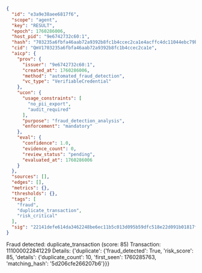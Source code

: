 ```json
{
  "id": "e3a9e38aee6817f6",
  "scope": "agent",
  "key": "RESULT",
  "epoch": 1760286006,
  "host_pid": "9e6742732c60:1",
  "hash": "703235a6fbfa46aab72a9392b8fc1b4ccec2ca1e4acffc4dc11044ebc79bc6c4",
  "cid": "QmV1703235a6fbfa46aab72a9392b8fc1b4ccec2ca1e",
  "aicp": {
    "prov": {
      "issuer": "9e6742732c60:1",
      "created_at": 1760286006,
      "method": "automated_fraud_detection",
      "vc_type": "VerifiableCredential"
    },
    "ucon": {
      "usage_constraints": [
        "no_pii_export",
        "audit_required"
      ],
      "purpose": "fraud_detection_analysis",
      "enforcement": "mandatory"
    },
    "eval": {
      "confidence": 1.0,
      "evidence_count": 0,
      "review_status": "pending",
      "evaluated_at": 1760286006
    }
  },
  "sources": [],
  "edges": [],
  "metrics": {},
  "thresholds": {},
  "tags": [
    "fraud",
    "duplicate_transaction",
    "risk_critical"
  ],
  "sig": "22141defe614da3462248be6ec11b5c013d095b59dfc518e22d091b01817fbb9"
}
```

Fraud detected: duplicate_transaction (score: 85)
Transaction: 111000022841229
Details: {'duplicate': {'fraud_detected': True, 'risk_score': 85, 'details': {'duplicate_count': 10, 'first_seen': 1760285763, 'matching_hash': '5d206cfe266207b6'}}}
